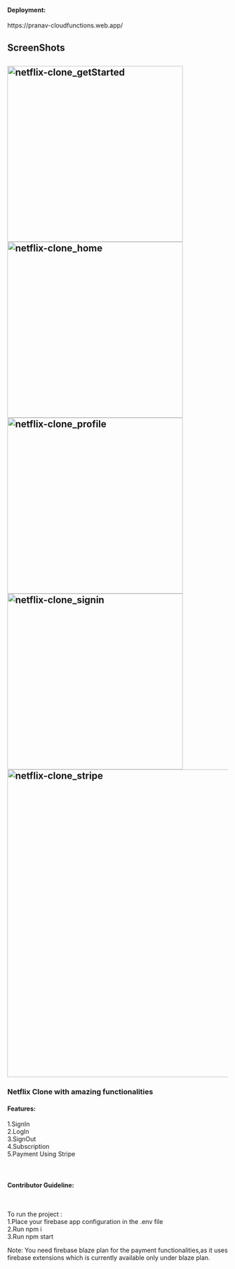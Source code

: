 <h4>Deployment:</h4> https://pranav-cloudfunctions.web.app/

<h2>ScreenShots<h2/>
<img width="400" alt="netflix-clone_getStarted" src="https://user-images.githubusercontent.com/120587771/218469952-eb4e34e5-d1e3-4672-96d7-0c9d7ad933ce.png">

<img width="400" alt="netflix-clone_home" src="https://user-images.githubusercontent.com/120587771/218469831-e452089c-b37e-447e-a3d5-c682d9510344.png">
<img width="400" alt="netflix-clone_profile" src="https://user-images.githubusercontent.com/120587771/218469920-26e794b8-2697-475f-9d3a-60ae36838d56.png">
<img width="400" alt="netflix-clone_signin" src="https://user-images.githubusercontent.com/120587771/218469988-7756a189-f7d5-41a7-82af-5e2078ed16ce.png">
<img width="700" alt="netflix-clone_stripe" src="https://user-images.githubusercontent.com/120587771/218470020-9271b150-102d-45d2-87d5-062318fe2674.png">

<h3>Netflix Clone with amazing functionalities</h3>

<h4>Features:</h4>
1.SignIn<br>
2.LogIn<br>
3.SignOut<br>
4.Subscription<br>
5.Payment Using Stripe<br>
<br><br>

<h4>Contributor Guideline:</h4>
<br>

To run the project :<br>
1.Place your firebase app configuration in the .env file <br>
2.Run npm i <br>
3.Run npm start<br>

Note: You need firebase blaze plan for the payment functionalities,as it uses firebase extensions which is currently available only under blaze plan.
